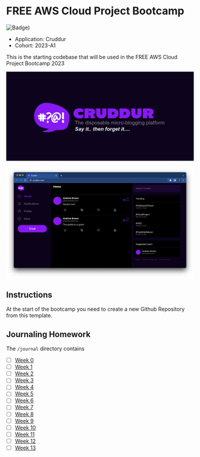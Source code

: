# FREE AWS Cloud Project Bootcamp

![Badge)](https://codebuild.ca-central-1.amazonaws.com/badges?uuid=eyJlbmNyeXB0ZWREYXRhIjoiZFUxajNoM3UxTS9lL0ora3EycnMvTFRHLzdKanBKYW4vQXphNG83UERaR0JJRUVlNGorL0l2OGhoVUF2UEY3ZW9KOEFlOHZ0M0E1cXNMVnhVczMyZ21nPSIsIml2UGFyYW1ldGVyU3BlYyI6IlMzbjhibUNkck43Mmd5akYiLCJtYXRlcmlhbFNldFNlcmlhbCI6MX0%3D&branch=main)

- Application: Cruddur
- Cohort: 2023-A1

This is the starting codebase that will be used in the FREE AWS Cloud Project Bootcamp 2023

![Cruddur Graphic](_docs/assets/cruddur-banner.jpg)

![Cruddur Screenshot](_docs/assets/cruddur-screenshot.png)

## Instructions

At the start of the bootcamp you need to create a new Github Repository from this template.

## Journaling Homework

The `/journal` directory contains

- [ ] [Week 0](journal/week0.md)
- [ ] [Week 1](journal/week01.md)
- [ ] [Week 2](journal/week02.md)
- [ ] [Week 3](journal/week03.md)
- [ ] [Week 4](journal/week04.md)
- [ ] [Week 5](journal/week05.md)
- [ ] [Week 6](journal/week06.md)
- [ ] [Week 7](journal/week07.md)
- [ ] [Week 8](journal/week08.md)
- [ ] [Week 9](journal/week09.md)
- [ ] [Week 10](journal/week10.md)
- [ ] [Week 11](journal/week11.md)
- [ ] [Week 12](journal/week12.md)
- [ ] [Week 13](journal/week13.md)
